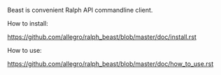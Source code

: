 Beast is convenient Ralph API commandline client.

How to install:

  https://github.com/allegro/ralph_beast/blob/master/doc/install.rst
  
How to use:

  https://github.com/allegro/ralph_beast/blob/master/doc/how_to_use.rst
